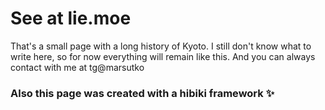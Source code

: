 # See at lie.moe
That's a small page with a long history of Kyoto. 
I still don't know what to write here, so for now everything will remain like this. And you can always contact with me  at tg@marsutko
### Also this page was created with a hibiki framework ✨
